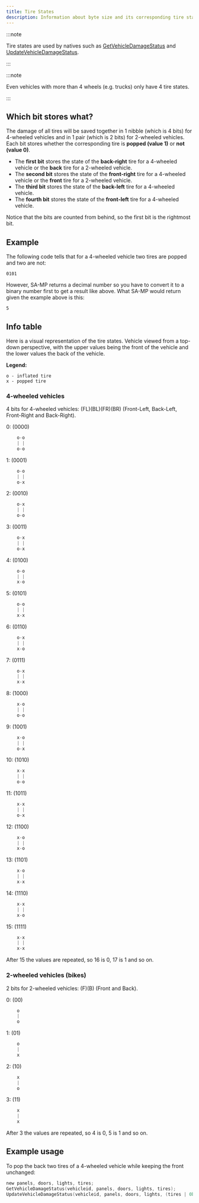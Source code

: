 ```yaml
---
title: Tire States
description: Information about byte size and its corresponding tire state bits.
---
```


:::note

Tire states are used by natives such as [GetVehicleDamageStatus](../functions/GetVehicleDamageStatus) and [UpdateVehicleDamageStatus](../functions/UpdateVehicleDamageStatus).

:::

:::note

Even vehicles with more than 4 wheels (e.g. trucks) only have 4 tire states.

:::

## Which bit stores what?

The damage of all tires will be saved together in 1 nibble (which is 4 bits) for 4-wheeled vehicles and in 1 pair (which is 2 bits) for 2-wheeled vehicles. Each bit stores whether the corresponding tire is **popped (value 1)** or **not (value 0)**.

- The **first bit** stores the state of the **back-right** tire for a 4-wheeled vehicle or the **back** tire for a 2-wheeled vehicle.
- The **second bit** stores the state of the **front-right** tire for a 4-wheeled vehicle or the **front** tire for a 2-wheeled vehicle.
- The **third bit** stores the state of the **back-left** tire for a 4-wheeled vehicle.
- The **fourth bit** stores the state of the **front-left** tire for a 4-wheeled vehicle.

Notice that the bits are counted from behind, so the first bit is the rightmost bit.

## Example

The following code tells that for a 4-wheeled vehicle two tires are popped and two are not:

`0101`

However, SA-MP returns a decimal number so you have to convert it to a binary number first to get a result like above. What SA-MP would return given the example above is this:

`5`

## Info table

Here is a visual representation of the tire states. Vehicle viewed from a top-down perspective, with the upper values being the front of the vehicle and the lower values the back of the vehicle.

**Legend:**

```
o - inflated tire
x - popped tire
```

### 4-wheeled vehicles

4 bits for 4-wheeled vehicles: (FL)(BL)(FR)(BR) (Front-Left, Back-Left, Front-Right and Back-Right).

0: (0000)

```c
    o-o
    | |
    o-o
```

1: (0001)

```c
    o-o
    | |
    o-x
```

2: (0010)

```c
    o-x
    | |
    o-o
```

3: (0011)

```c
    o-x
    | |
    o-x
```

4: (0100)

```c
    o-o
    | |
    x-o
```

5: (0101)

```c
    o-o
    | |
    x-x
```

6: (0110)

```c
    o-x
    | |
    x-o
```

7: (0111)

```c
    o-x
    | |
    x-x
```

8: (1000)

```c
    x-o
    | |
    o-o
```

9: (1001)

```c
    x-o
    | |
    o-x
```

10: (1010)

```c
    x-x
    | |
    o-o
```

11: (1011)

```c
    x-x
    | |
    o-x
```

12: (1100)

```c
    x-o
    | |
    x-o
```

13: (1101)

```c
    x-o
    | |
    x-x
```

14: (1110)

```c
    x-x
    | |
    x-o
```

15: (1111)

```c
    x-x
    | |
    x-x
```

After 15 the values are repeated, so 16 is 0, 17 is 1 and so on.

### 2-wheeled vehicles (bikes)

2 bits for 2-wheeled vehicles: (F)(B) (Front and Back).

0: (00)

```c
    o
    |
    o
```

1: (01)

```c
    o
    |
    x
```

2: (10)

```c
    x
    |
    o
```

3: (11)

```c
    x
    |
    x
```

After 3 the values are repeated, so 4 is 0, 5 is 1 and so on.

## Example usage

To pop the back two tires of a 4-wheeled vehicle while keeping the front unchanged:

```c
new panels, doors, lights, tires;
GetVehicleDamageStatus(vehicleid, panels, doors, lights, tires);
UpdateVehicleDamageStatus(vehicleid, panels, doors, lights, (tires | 0b0101)); // The '0b' part means that the following number is in binary. Just the same way that '0x' indicates a hexadecimal number.
```
